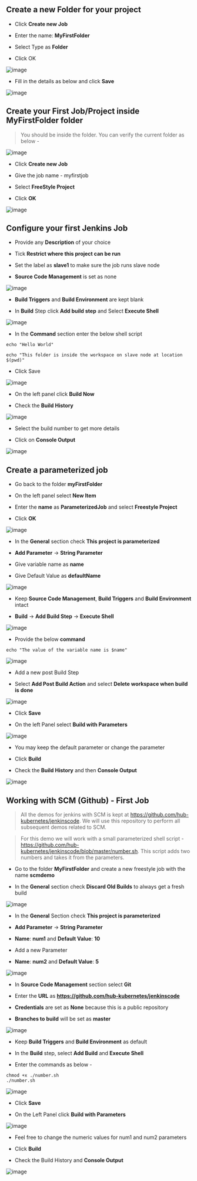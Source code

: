 ## Create a new Folder for your project 

* Click **Create new Job**

* Enter the name: **MyFirstFolder**

* Select Type as **Folder**

* Click OK

![image](https://user-images.githubusercontent.com/44743158/63156905-614fde00-c033-11e9-803f-f508e2742aa0.png)

* Fill in the details as below and click **Save**

![image](https://user-images.githubusercontent.com/44743158/63157019-a96f0080-c033-11e9-9e2e-9387c0b981e7.png)


## Create your First Job/Project inside **MyFirstFolder** folder

> You should be inside the folder. You can verify the current folder as below - 

![image](https://user-images.githubusercontent.com/44743158/63157250-28fccf80-c034-11e9-9e72-1983aad95c53.png)

* Click **Create new Job**

* Give the job name - myfirstjob

* Select **FreeStyle Project** 

* Click **OK**

![image](https://user-images.githubusercontent.com/44743158/63157367-682b2080-c034-11e9-8f8f-61924359a3b4.png)


## Configure your first Jenkins Job

* Provide any **Description** of your choice 

* Tick **Restrict where this project can be run**

* Set the label as **slave1** to make sure the job runs slave node

* **Source Code Management** is set as none

![image](https://user-images.githubusercontent.com/44743158/63157622-fe5f4680-c034-11e9-9e19-7f54bf9e66fc.png)

* **Build Triggers** and **Build Environment** are kept blank

* In **Build** Step click **Add build step** and Select **Execute Shell**

![image](https://user-images.githubusercontent.com/44743158/63157807-6d3c9f80-c035-11e9-9a20-fc8d91e6670a.png)

* In the **Command** section enter the below shell script 

~~~
echo "Hello World" 

echo "This folder is inside the workspace on slave node at location $(pwd)"
~~~

* Click Save

![image](https://user-images.githubusercontent.com/44743158/63157931-c4db0b00-c035-11e9-93b6-c86a50002763.png)

* On the left panel click **Build Now** 

* Check the **Build History** 

![image](https://user-images.githubusercontent.com/44743158/63158014-f8b63080-c035-11e9-9fee-6539145ccec7.png)

* Select the build number to get more details 

* Click on **Console Output** 

![image](https://user-images.githubusercontent.com/44743158/63158112-2f8c4680-c036-11e9-80b4-0c528bc5f895.png)


## Create a parameterized job

* Go back to the folder **myFirstFolder**

* On the left panel select **New Item** 

* Enter the **name** as **ParameterizedJob** and select **Freestyle Project** 

* Click **OK**

![image](https://user-images.githubusercontent.com/44743158/63158455-e8528580-c036-11e9-8a2c-497b4c040a14.png)

* In the **General** section check **This project is parameterized** 

* **Add Parameter** -> **String Parameter** 

* Give variable name as **name**

* Give Default Value as **defaultName** 

![image](https://user-images.githubusercontent.com/44743158/63158583-2f407b00-c037-11e9-8a8c-0f6bb6549e5a.png)

* Keep **Source Code Management**, **Build Triggers** and **Build Environment** intact

* **Build** -> **Add Build Step** -> **Execute Shell** 

![image](https://user-images.githubusercontent.com/44743158/63158676-69118180-c037-11e9-86b9-9375b921f0b5.png)

* Provide the below **command** 

```
echo "The value of the variable name is $name" 
```

![image](https://user-images.githubusercontent.com/44743158/63158774-a4ac4b80-c037-11e9-8cd7-004eebd4762d.png)

* Add a new post Build Step 

* Select **Add Post Build Action** and select **Delete workspace when build is done**

![image](https://user-images.githubusercontent.com/44743158/63158912-edfc9b00-c037-11e9-96de-bb5911d708b7.png)

* Click **Save** 

* On the left Panel select **Build with Parameters** 

![image](https://user-images.githubusercontent.com/44743158/63159039-3916ae00-c038-11e9-9812-a607270fb363.png)

* You may keep the default parameter or change the parameter 

* Click **Build** 

* Check the **Build History** and then **Console Output** 

![image](https://user-images.githubusercontent.com/44743158/63159143-6ebb9700-c038-11e9-94df-0c38192ad3b3.png)


## Working with SCM (Github) - First Job

> All the demos for jenkins with SCM is kept at https://github.com/hub-kubernetes/jenkinscode. We will use this repository to perform all subsequent demos related to SCM. 

> For this demo we will work with a small parameterized shell script - https://github.com/hub-kubernetes/jenkinscode/blob/master/number.sh. This script adds two numbers and takes it from the parameters.

* Go to the folder **MyFirstFolder** and create a new freestyle job with the name **scmdemo**

* In the **General** section check **Discard Old Builds** to always get a fresh build

![image](https://user-images.githubusercontent.com/44743158/63160825-59e10280-c03c-11e9-8a94-7a6848d90092.png)

* In the **General** Section check **This project is parameterized**

* **Add Parameter** -> **String Parameter** 

* **Name**: **num1** and **Default Value**: **10**

* Add a new Parameter

* **Name**: **num2** and **Default Value**: **5**

![image](https://user-images.githubusercontent.com/44743158/63160451-6f096180-c03b-11e9-947b-5ad09e7c152c.png)

* In **Source Code Management** section select **Git**

* Enter the **URL** as **https://github.com/hub-kubernetes/jenkinscode**

* **Credentials** are set as **None** because this is a public repository

* **Branches to build** will be set as **master**

![image](https://user-images.githubusercontent.com/44743158/63160613-ce677180-c03b-11e9-91e6-44a3a45818c1.png)

* Keep **Build Triggers** and **Build Environment** as default 

* In the **Build** step, select **Add Build** and **Execute Shell**

* Enter the commands as below - 

~~~
chmod +x ./number.sh
./number.sh
~~~

![image](https://user-images.githubusercontent.com/44743158/63160736-230aec80-c03c-11e9-8496-80bb2bbb5945.png)

* Click **Save** 

* On the Left Panel click **Build with Parameters**

![image](https://user-images.githubusercontent.com/44743158/63160955-9dd40780-c03c-11e9-9d65-bf1d45897e1a.png)

* Feel free to change the numeric values for num1 and num2 parameters

* Click **Build** 

* Check the Build History and **Console Output** 

![image](https://user-images.githubusercontent.com/44743158/63161218-281c6b80-c03d-11e9-9939-e91af57f451e.png)







 

